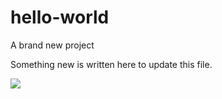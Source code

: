 # hello-world
A brand new project

Something new is written here to update this file.

![](http://imglf0.nosdn.127.net/img/UWtBNlBBWXZRQ0pkcW5TMEoyTWZKeDR3aDNYTllHM285ZnB2QTNiREJ5TG94TEx0THFFOFFBPT0.png?=imageView&thumbnail=500x0&quality=96&stripmeta=0&type=jpg%7Cwatermark&type=2)
